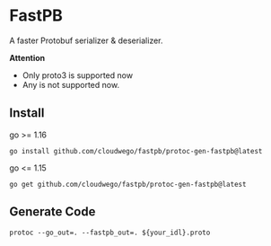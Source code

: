 # FastPB

A faster Protobuf serializer & deserializer.

**Attention**

* Only proto3 is supported now
* Any is not supported now.

## Install

go >= 1.16

```shell
go install github.com/cloudwego/fastpb/protoc-gen-fastpb@latest
```

go <= 1.15

```shell
go get github.com/cloudwego/fastpb/protoc-gen-fastpb@latest
```

## Generate Code

```shell
protoc --go_out=. --fastpb_out=. ${your_idl}.proto
```
